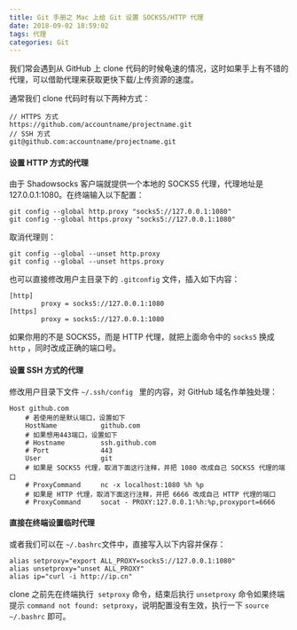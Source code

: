 ```yaml
---
title: Git 手册之 Mac 上给 Git 设置 SOCKS5/HTTP 代理
date: 2018-09-02 18:59:02
tags: 代理
categories: Git
---
```


我们常会遇到从 GitHub 上 clone 代码的时候龟速的情况，这时如果手上有不错的代理，可以借助代理来获取更快下载/上传资源的速度。

<!--more-->

通常我们 clone 代码时有以下两种方式：

```
// HTTPS 方式
https://github.com/accountname/projectname.git
// SSH 方式
git@github.com:accountname/projectname.git
```

#### 设置 HTTP 方式的代理

由于 Shadowsocks 客户端就提供一个本地的 SOCKS5 代理，代理地址是 127.0.0.1:1080。在终端输入以下配置：

```
git config --global http.proxy "socks5://127.0.0.1:1080"
git config --global https.proxy "socks5://127.0.0.1:1080"
```

取消代理则：

```
git config --global --unset http.proxy
git config --global --unset https.proxy
```

也可以直接修改用户主目录下的  `.gitconfig` 文件，插入如下内容：

```
[http]
        proxy = socks5://127.0.0.1:1080
[https]
        proxy = socks5://127.0.0.1:1080
```

如果你用的不是 SOCKS5，而是 HTTP 代理，就把上面命令中的 `socks5` 换成 `http` ，同时改成正确的端口号。

#### 设置 SSH 方式的代理

修改用户目录下文件  `~/.ssh/config ` 里的内容，对 GitHub 域名作单独处理：

```
Host github.com
    # 若使用的是默认端口，设置如下
    HostName           github.com
    # 如果想用443端口，设置如下
    # Hostname         ssh.github.com
    # Port             443
    User               git
    # 如果是 SOCKS5 代理，取消下面这行注释，并把 1080 改成自己 SOCKS5 代理的端口
    # ProxyCommand     nc -x localhost:1080 %h %p
    # 如果是 HTTP 代理，取消下面这行注释，并把 6666 改成自己 HTTP 代理的端口
    # ProxyCommand     socat - PROXY:127.0.0.1:%h:%p,proxyport=6666
```

#### 直接在终端设置临时代理

或者我们可以在 `~/.bashrc`文件中，直接写入以下内容并保存：

```
alias setproxy="export ALL_PROXY=socks5://127.0.0.1:1080"
alias unsetproxy="unset ALL_PROXY"
alias ip="curl -i http://ip.cn"
```

clone 之前先在终端执行  `setproxy` 命令，结束后执行  `unsetproxy` 命令如果终端提示 `command not found: setproxy`，说明配置没有生效，执行一下  `source ~/.bashrc` 即可。